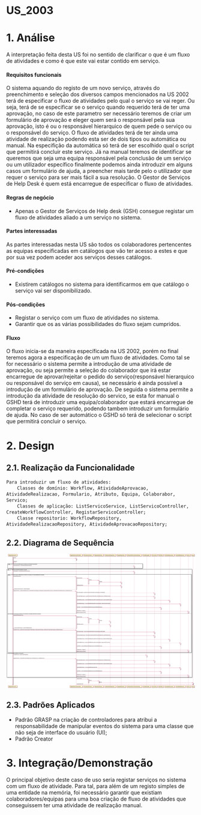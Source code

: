 # US_2003

# 1. Análise

A interpretação feita desta US foi no sentido de clarificar o que é um fluxo de atividades e como é que este vai estar contido em serviço.

#### Requisitos funcionais

O sistema aquando do registo de um novo serviço, através do preenchimento e seleção dos diversos campos mencionados na US 2002 terá de especificar o fluxo de atividades pelo qual o serviço se vai reger. Ou seja, terá de se especificar se o serviço quando requerido terá de ter uma aprovação, no caso de este parametro ser necessário teremos de criar um formulário de aprovação e eleger quem será o responsável pela sua aprovação, isto é ou o responsável hierarquico de quem pede o serviço ou o responsável do serviço. O fluxo de atividades terá de ter ainda uma atividade de realização podendo esta ser de dois tipos ou automática ou manual. Na especifição da automática só terá de ser escolhido qual o script que permitirá concluir este serviço. Já na manual teremos de identificar se queremos que seja uma equipa responsável pela conclusão de um serviço ou um utilizador específico finalmente podemos ainda introduzir em alguns casos um formulário de ajuda, a preencher mais tarde pelo o utilizador que requer o serviço para ser mais fácil a sua resolução. O Gestor de Serviços de Help Desk é quem está encarregue de especificar o fluxo de atividades.

#### Regras de negócio

* Apenas o Gestor de Serviços de Help desk (GSH) consegue registar um fluxo de atividades aliado a um serviço no sistema.

#### Partes interessadas

As partes interessadas nesta US são todos os colaboradores pertencentes as equipas especificadas em catálogos que vão ter acesso a estes e que por sua vez podem aceder aos serviços desses catálogos.

#### Pré-condições

* Existirem catálogos no sistema para identificarmos em que catálogo o serviço vai ser disponibilizado.

#### Pós-condições

* Registar o serviço com um fluxo de atividades no sistema.
* Garantir que os as várias possibilidades do fluxo sejam cumpridos.

#### Fluxo

O fluxo inicia-se da maneira específicada na US 2002, porém no final teremos agora a especificação de um um fluxo de atividades. Como tal se for necessário o sistema permite a introdução de uma atividade de aprovação, ou seja permite a seleção do colaborador que irá estar encarregue de aprovar/rejeitar o pedido do serviço(responsável hierarquico ou responsável do serviço em causa), se necessário é ainda possível a introdução de um formulário de aprovação. De seguida o sistema permite a introdução da atividade de resolução do servico, se esta for manual o GSHD terá de introduzir uma equipa/colaborador que estará encarregue de completar o serviço requerido, podendo tambem introduzir um formulário de ajuda. No caso de ser automático o GSHD só terá de selecionar o script que permitirá concluir o serviço.   

# 2. Design

## 2.1. Realização da Funcionalidade

	Para introduzir um fluxo de atividades:
		Classes de domínio: Workflow, AtividadeAprovacao, AtividadeRealizacao, Formulario, Atributo, Equipa, Colaborabor, Servico;
		Classes de aplicação: ListServicoService, ListServicoController, CreateWorkflowController, RegistarServicoController;
		Classe repositorio: WorkflowRepository, AtividadeRealizacaoRepository, AtividadeAprovacaoRepository;

## 2.2. Diagrama de Sequência

![SD_US_2003.svg](SD_US_2003.svg)

## 2.3. Padrões Aplicados

* Padrão GRASP na criação de controladores para atribui a responsabilidade de manipular eventos do sistema para uma classe que não seja de interface do usuário (UI);
* Padrão Creator

# 3. Integração/Demonstração

O principal objetivo deste caso de uso seria registar serviços no sistema com um fluxo de atividade. Para tal, para além de um registo simples de uma entidade na memória, foi necessário garantir que existiam colaboradores/equipas para uma boa criação de fluxo de atividades que conseguissem ter uma atividade de realização manual.

